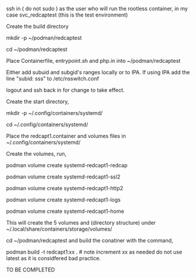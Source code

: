 ssh in ( do not sudo ) as the user who will run the rootless container, in my case svc_redcaptest (this is the test environment)

Create the build directory

mkdir -p ~/podman/redcaptest

cd ~/podman/redcaptest

Place Containerfile, entrypoint.sh and php.in into  ~/podman/redcaptest

Either add subuid and subgid's ranges locally or to IPA. If using IPA add the line "subid: sss" to /etc/nsswitch.conf

logout and ssh back in for change to take effect.

Create the start directory,

mkdir -p ~/.config/containers/systemd/

cd ~/.config/containers/systemd/

Place the redcapt1.container and volumes files in ~/.config/containers/systemd/

Create the volumes, run,

podman volume create systemd-redcapt1-redcap

podman volume create systemd-redcapt1-ssl2

podman volume create systemd-redcapt1-http2

podman volume create systemd-redcapt1-logs

podman volume create systemd-redcapt1-home

This will create the 5 volumes and (directory structure) under ~/.local/share/containers/storage/volumes/

cd ~/podman/redcaptest  and build the conatiner with the command,

podman build -t redcapt1:xx .  # note increment xx as needed do not use latest as it is considfered bad practice.

TO BE COMPLETED
